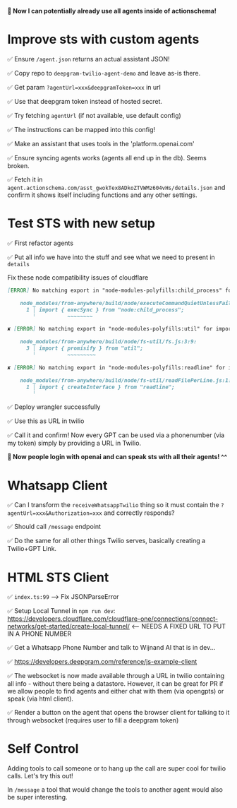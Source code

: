 <!-- API Documentation:
Reference: https://developers.deepgram.com/reference/voicebot-api-phase-preview-copy
Python client example code: https://developers.deepgram.com/reference/ai-agent-api-python-client
JS client example code https://developers.deepgram.com/reference/js-example-client
Twilio Integration Example:
https://github.com/nikolawhallon/sts-twilio/tree/main -->

**🎉 Now I can potentially already use all agents inside of actionschema!**

# Improve sts with custom agents

✅ Ensure `/agent.json` returns an actual assistant JSON!

✅ Copy repo to `deepgram-twilio-agent-demo` and leave as-is there.

✅ Get param `?agentUrl=xxx&deepgramToken=xxx` in url

✅ Use that deepgram token instead of hosted secret.

✅ Try fetching `agentUrl` (if not available, use default config)

✅ The instructions can be mapped into this config!

✅ Make an assistant that uses tools in the 'platform.openai.com'

✅ Ensure syncing agents works (agents all end up in the db). Seems broken.

✅ Fetch it in `agent.actionschema.com/asst_gwokTex8ADkoZTVWMz604vHs/details.json` and confirm it shows itself including functions and any other settings.

# Test STS with new setup

✅ First refactor agents

✅ Put all info we have into the stuff and see what we need to present in `details`

Fix these node compatibility issues of cloudflare

```md
[ERROR] No matching export in "node-modules-polyfills:child_process" for import "execSync"

    node_modules/from-anywhere/build/node/executeCommandQuietUnlessFail.js:1:9:
      1 │ import { execSync } from "node:child_process";
        ╵          ~~~~~~~~

✘ [ERROR] No matching export in "node-modules-polyfills:util" for import "promisify"

    node_modules/from-anywhere/build/node/fs-util/fs.js:3:9:
      3 │ import { promisify } from "util";
        ╵          ~~~~~~~~~

✘ [ERROR] No matching export in "node-modules-polyfills:readline" for import "createInterface"

    node_modules/from-anywhere/build/node/fs-util/readFilePerLine.js:1:9:
      1 │ import { createInterface } from "readline";
        ╵
```

✅ Deploy wrangler successfully

✅ Use this as URL in twilio

✅ Call it and confirm! Now every GPT can be used via a phonenumber (via my token) simply by providing a URL in Twilio.

**🎉 Now people login with openai and can speak sts with all their agents! ^^**

# Whatsapp Client

✅ Can I transform the `receiveWhatsappTwilio` thing so it must contain the `?agentUrl=xxx&Authorization=xxx` and correctly responds?

✅ Should call `/message` endpoint

✅ Do the same for all other things Twilio serves, basically creating a Twilio+GPT Link.

# HTML STS Client

✅ `index.ts:99` --> Fix JSONParseError

✅ Setup Local Tunnel in `npm run dev`: https://developers.cloudflare.com/cloudflare-one/connections/connect-networks/get-started/create-local-tunnel/ <-- NEEDS A FIXED URL TO PUT IN A PHONE NUMBER

✅ Get a Whatsapp Phone Number and talk to Wijnand AI that is in dev...

✅ https://developers.deepgram.com/reference/js-example-client

✅ The websocket is now made available through a URL in twilio containing all info - without there being a datastore. However, it can be great for PR if we allow people to find agents and either chat with them (via opengpts) or speak (via html client).

✅ Render a button on the agent that opens the browser client for talking to it through websocket (requires user to fill a deepgram token)

# Self Control

Adding tools to call someone or to hang up the call are super cool for twilio calls. Let's try this out!

In `/message` a tool that would change the tools to another agent would also be super interesting.

